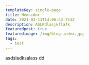 ```yaml
---
templateKey: single-page
title: Hemsidor
date: 2021-03-11T14:06:43.753Z
description: ASLKdlasjkflafk
featuredpost: true
featuredimage: /img/blog-index.jpg
tags:
  - test
---
```

asdsladksalass dd